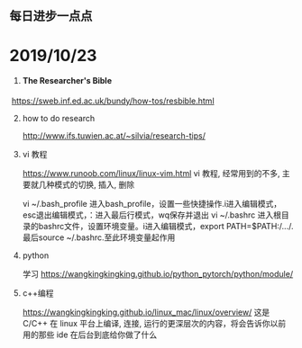 ## 每日进步一点点

# 2019/10/23

1. #### The Researcher's Bible

​       https://sweb.inf.ed.ac.uk/bundy/how-tos/resbible.html

2. how to do research

   http://www.ifs.tuwien.ac.at/~silvia/research-tips/

3. vi 教程

   https://www.runoob.com/linux/linux-vim.html vi 教程, 经常用到的不多, 主要就几种模式的切换, 插入, 删除
   
   vi ~/.bash_profile  进入bash_profile，设置一些快捷操作.i进入编辑模式，esc退出编辑模式，：进入最后行模式，wq保存并退出
   vi ~/.bashrc  进入根目录的bashrc文件，设置环境变量。i进入编辑模式，export PATH=$PATH:/.../. 最后source ~/.bashrc.至此环境变量起作用

4. python

   学习  https://wangkingkingking.github.io/python_pytorch/python/module/

5. c++编程

   https://wangkingkingking.github.io/linux_mac/linux/overview/ 这是 C/C++ 在 linux 平台上编译, 连接, 运行的更深层次的内容，将会告诉你以前用的那些 ide 在后台到底给你做了什么
